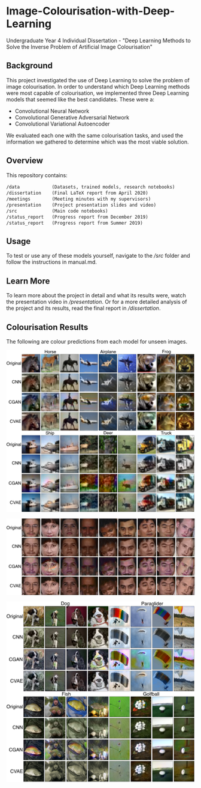 # Image-Colourisation-with-Deep-Learning

Undergraduate Year 4 Individual Dissertation - "Deep Learning Methods to Solve the Inverse Problem of Artificial Image Colourisation"

## Background

This project investigated the use of Deep Learning to solve the problem of image colourisation. In order to understand which Deep Learning methods were most capable of colourisation, we implemented three Deep Learning models that seemed like the best candidates. These were a: 
* Convolutional Neural Network
* Convolutional Generative Adversarial Network
* Convolutional Variational Autoencoder

We evaluated each one with the same colourisation tasks, and used the information we gathered to determine which was the most viable solution.

## Overview

This repository contains:
```
/data            (Datasets, trained models, research notebooks)
/dissertation    (Final LaTeX report from April 2020)
/meetings        (Meeting minutes with my supervisors)
/presentation    (Project presentation slides and video)
/src             (Main code notebooks)
/status_report   (Progress report from December 2019)
/status_report   (Progress report from Summer 2019)
```

## Usage

To test or use any of these models yourself, navigate to the */src* folder and follow the instructions in manual.md.

## Learn More 
To learn more about the project in detail and what its results were, watch the presentation video in */presentation*. Or for a more detailed analysis of the project and its results, read the final report in */dissertation*.

## Colourisation Results

The following are colour predictions from each model for unseen images.

![Cifar-10](https://github.com/conwayjw97/Image-Colourisation-with-Deep-Learning/blob/master/dissertation/images/Cifar10Eval.png)

![Faces](https://github.com/conwayjw97/Image-Colourisation-with-Deep-Learning/blob/master/dissertation/images/FaceEval.png)

![ImageNette](https://github.com/conwayjw97/Image-Colourisation-with-Deep-Learning/blob/master/dissertation/images/ImagenetteEval.png)
